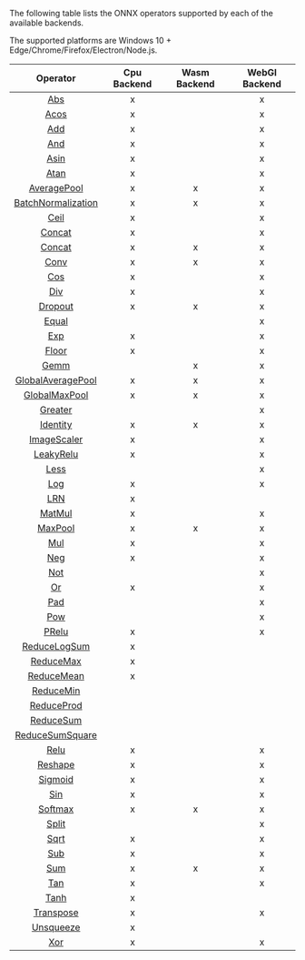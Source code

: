 The following table lists the ONNX operators supported by each of the available backends.

The supported platforms are Windows 10 + Edge/Chrome/Firefox/Electron/Node.js.

|                                               Operator                                                 | Cpu Backend | Wasm Backend | WebGl Backend |
|:------------------------------------------------------------------------------------------------------:|:-----------:|:------------:|:-------------:|
|                [Abs](https://github.com/onnx/onnx/blob/rel-1.2.3/docs/Operators.md#Abs)                |      x      |              |       x       |
|               [Acos](https://github.com/onnx/onnx/blob/rel-1.2.3/docs/Operators.md#Acos)               |      x      |              |       x       |
|                [Add](https://github.com/onnx/onnx/blob/rel-1.2.3/docs/Operators.md#Add)                |      x      |              |       x       |
|                [And](https://github.com/onnx/onnx/blob/rel-1.2.3/docs/Operators.md#And)                |      x      |              |       x       |
|               [Asin](https://github.com/onnx/onnx/blob/rel-1.2.3/docs/Operators.md#Asin)               |      x      |              |       x       |
|               [Atan](https://github.com/onnx/onnx/blob/rel-1.2.3/docs/Operators.md#Atan)               |      x      |              |       x       |
|        [AveragePool](https://github.com/onnx/onnx/blob/rel-1.2.3/docs/Operators.md#AveragePool)        |      x      |       x      |       x       |
| [BatchNormalization](https://github.com/onnx/onnx/blob/rel-1.2.3/docs/Operators.md#BatchNormalization) |      x      |       x      |       x       |
|               [Ceil](https://github.com/onnx/onnx/blob/rel-1.2.3/docs/Operators.md#Ceil)               |      x      |              |       x       |
|             [Concat](https://github.com/onnx/onnx/blob/rel-1.2.3/docs/Operators.md#Concat)             |      x      |              |       x       |
|             [Concat](https://github.com/onnx/onnx/blob/rel-1.2.3/docs/Operators.md#Constant)           |      x      |       x      |       x       |
|               [Conv](https://github.com/onnx/onnx/blob/rel-1.2.3/docs/Operators.md#Conv)               |      x      |       x      |       x       |
|                [Cos](https://github.com/onnx/onnx/blob/rel-1.2.3/docs/Operators.md#Cos)                |      x      |              |       x       |
|                [Div](https://github.com/onnx/onnx/blob/rel-1.2.3/docs/Operators.md#Div)                |      x      |              |       x       |
|            [Dropout](https://github.com/onnx/onnx/blob/rel-1.2.3/docs/Operators.md#Dropout)            |      x      |       x      |       x       |
|              [Equal](https://github.com/onnx/onnx/blob/rel-1.2.3/docs/Operators.md#Equal)              |             |              |       x       |
|                [Exp](https://github.com/onnx/onnx/blob/rel-1.2.3/docs/Operators.md#Exp)                |      x      |              |       x       |
|              [Floor](https://github.com/onnx/onnx/blob/rel-1.2.3/docs/Operators.md#Floor)              |      x      |              |       x       |
|               [Gemm](https://github.com/onnx/onnx/blob/rel-1.2.3/docs/Operators.md#Gemm)               |             |       x      |       x       |
|  [GlobalAveragePool](https://github.com/onnx/onnx/blob/rel-1.2.3/docs/Operators.md#GlobalAveragePool)  |      x      |       x      |       x       |
|      [GlobalMaxPool](https://github.com/onnx/onnx/blob/rel-1.2.3/docs/Operators.md#GlobalMaxPool)      |      x      |       x      |       x       |
|            [Greater](https://github.com/onnx/onnx/blob/rel-1.2.3/docs/Operators.md#Greater)            |             |              |       x       |
|           [Identity](https://github.com/onnx/onnx/blob/rel-1.2.3/docs/Operators.md#Identity)           |      x      |       x      |       x       |
|        [ImageScaler](https://github.com/onnx/onnx/blob/rel-1.2.3/docs/Operators.md#ImageScaler)        |      x      |              |       x       |
|          [LeakyRelu](https://github.com/onnx/onnx/blob/rel-1.2.3/docs/Operators.md#LeakyRelu)          |      x      |              |       x       |
|               [Less](https://github.com/onnx/onnx/blob/rel-1.2.3/docs/Operators.md#Less)               |             |              |       x       |
|                [Log](https://github.com/onnx/onnx/blob/rel-1.2.3/docs/Operators.md#Log)                |      x      |              |       x       |
|                [LRN](https://github.com/onnx/onnx/blob/rel-1.2.3/docs/Operators.md#LRN)                |      x      |              |               |
|             [MatMul](https://github.com/onnx/onnx/blob/rel-1.2.3/docs/Operators.md#MatMul)             |      x      |              |       x       |
|            [MaxPool](https://github.com/onnx/onnx/blob/rel-1.2.3/docs/Operators.md#MaxPool)            |      x      |       x      |       x       |
|                [Mul](https://github.com/onnx/onnx/blob/rel-1.2.3/docs/Operators.md#Mul)                |      x      |              |       x       |
|                [Neg](https://github.com/onnx/onnx/blob/rel-1.2.3/docs/Operators.md#Neg)                |      x      |              |       x       |
|                [Not](https://github.com/onnx/onnx/blob/rel-1.2.3/docs/Operators.md#Not)                |             |              |       x       |
|                 [Or](https://github.com/onnx/onnx/blob/rel-1.2.3/docs/Operators.md#Or)                 |      x      |              |       x       |
|                [Pad](https://github.com/onnx/onnx/blob/rel-1.2.3/docs/Operators.md#Pad)                |             |              |       x       |
|                [Pow](https://github.com/onnx/onnx/blob/rel-1.2.3/docs/Operators.md#Pow)                |             |              |       x       |
|              [PRelu](https://github.com/onnx/onnx/blob/rel-1.2.3/docs/Operators.md#PRelu)              |      x      |              |       x       |
|       [ReduceLogSum](https://github.com/onnx/onnx/blob/rel-1.2.3/docs/Operators.md#ReduceLogSum)       |      x      |              |               |
|          [ReduceMax](https://github.com/onnx/onnx/blob/rel-1.2.3/docs/Operators.md#ReduceMax)          |      x      |              |               |
|         [ReduceMean](https://github.com/onnx/onnx/blob/rel-1.2.3/docs/Operators.md#ReduceMean)         |      x      |              |               |
|          [ReduceMin](https://github.com/onnx/onnx/blob/rel-1.2.3/docs/Operators.md#AReduceMin)         |             |              |               |
|         [ReduceProd](https://github.com/onnx/onnx/blob/rel-1.2.3/docs/Operators.md#AReduceProd)        |             |              |               |
|          [ReduceSum](https://github.com/onnx/onnx/blob/rel-1.2.3/docs/Operators.md#AReduceSum)         |             |              |               |
|    [ReduceSumSquare](https://github.com/onnx/onnx/blob/rel-1.2.3/docs/Operators.md#AReduceSumSquare)   |             |              |               |
|               [Relu](https://github.com/onnx/onnx/blob/rel-1.2.3/docs/Operators.md#Relu)               |      x      |              |       x       |
|            [Reshape](https://github.com/onnx/onnx/blob/rel-1.2.3/docs/Operators.md#Reshape)            |      x      |              |       x       |
|            [Sigmoid](https://github.com/onnx/onnx/blob/rel-1.2.3/docs/Operators.md#Sigmoid)            |      x      |              |       x       |
|                [Sin](https://github.com/onnx/onnx/blob/rel-1.2.3/docs/Operators.md#Sin)                |      x      |              |       x       |
|            [Softmax](https://github.com/onnx/onnx/blob/rel-1.2.3/docs/Operators.md#Softmax)            |      x      |       x      |       x       |
|              [Split](https://github.com/onnx/onnx/blob/rel-1.2.3/docs/Operators.md#Split)              |             |              |       x       |
|               [Sqrt](https://github.com/onnx/onnx/blob/rel-1.2.3/docs/Operators.md#Sqrt)               |      x      |              |       x       |
|                [Sub](https://github.com/onnx/onnx/blob/rel-1.2.3/docs/Operators.md#Sub)                |      x      |              |       x       |
|                [Sum](https://github.com/onnx/onnx/blob/rel-1.2.3/docs/Operators.md#Sum)                |      x      |       x      |       x       |
|                [Tan](https://github.com/onnx/onnx/blob/rel-1.2.3/docs/Operators.md#Tan)                |      x      |              |       x       |
|               [Tanh](https://github.com/onnx/onnx/blob/rel-1.2.3/docs/Operators.md#Tanh)               |      x      |              |               |
|          [Transpose](https://github.com/onnx/onnx/blob/rel-1.2.3/docs/Operators.md#Transpose)          |      x      |              |       x       |
|          [Unsqueeze](https://github.com/onnx/onnx/blob/rel-1.2.3/docs/Operators.md#Unsqueeze)          |      x      |              |               |
|                [Xor](https://github.com/onnx/onnx/blob/rel-1.2.3/docs/Operators.md#Xor)                |      x      |              |       x       |
